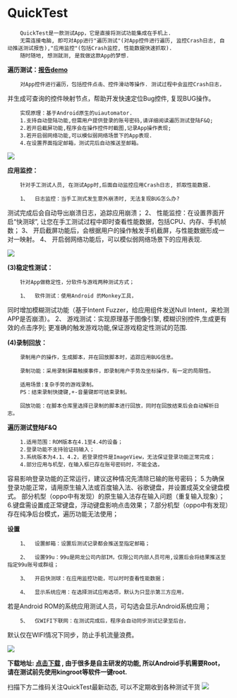 # QuickTest

		QuickTest是一款测试App，它是直接将测试功能集成在手机上.
		无需连接电脑, 即可对App进行"遍历测试"(对App控件进行遍历, 监控Crash日志, 自动推送测试报告),"应用监控"(包括Crash监控, 性能数据快速抓取). 
		随时随地, 想测就测, 是我做这款App的梦想.  


<b>遍历测试：[报告demo](http://test.99.com/QuickTest/QuickTestReport?taskid=558)</b>

		对App控件进行遍历，包括控件点击、控件滑动等操作. 测试过程中会监控Crash日志，
并生成可查询的控件映射节点，帮助开发快速定位Bug控件, 复现BUG操作。

		实现原理：基于Android原生的uiautomator. 
		1.支持自动登陆功能,但需用户提供登录的账号密码,请详细阅读遍历测试登陆F&Q; 
		2.若开启截屏功能,程序会在操作控件时截图,记录App操作表现;
		3.若开启弱网络功能,可以模似弱网络场景下的App表现.
		4.在设置界面指定邮箱，测试完后自动推送至邮箱。
		
<img src="https://github.com/FzuLiWei/QuickTest/blob/master/traversal.gif"/>

		
<b>应用监控：</b>

		针对手工测试人员, 在测试App时,后面自动监控应用Crash日志, 抓取性能数据.
		
		1、	日志监控：当手工测式发生意外崩溃时, 无法复现BUG怎么办? 
测试完成后会自动导出崩溃日志，追踪应用崩溃；
		2、	性能监控：在设置界面开启“快测球”, 
让您在手工测试过程中即时查看性能数据，包括CPU、内存、手机帧数；
		3、	开启截屏功能后，会根据用户的操作触发手机截屏，与性能数据形成一对一映射。
		4、	开启弱网络功能后，可以模似弱网络场景下的应用表现.
		
<img src="https://github.com/FzuLiWei/QuickTest/blob/master/performance.gif"/>



<b>(3)稳定性测试：</b>

		针对App做稳定性，分软件与游戏两种测试方式；
		
		1、	软件测试：使用Android 的Monkey工具，
同时增加模糊测试功能（基于Intent Fuzzer，给应用组件发送Null Intent，来检测APP是否崩溃）。
		2、	游戏测试：实现原理基于图像引擎,
模糊识别控件,生成更有效的点击序列; 更准确的触发游戏功能,保证游戏稳定性测试的范围.
		
		
<b>(4)录制回放：</b>

		录制用户的操作，生成脚本，并在回放脚本时，追踪应用BUG信息。
		
		录制功能：采用录制屏幕触摸事件，即录制用户手势及坐标操作，有一定的局限性。
		
		适用场景:复杂手势的游戏录制。
		PS：结束录制快捷键,+-音量键即可结束录制。

		回放功能：在脚本仓库里选择已录制的脚本进行回放，同时在回放结束后会自动解析日志。	
		
		
<b>遍历测试登陆F&Q</b>

		1.适用范围：ROM版本在4.1至4.4的设备；
		2.登录功能不支持验证码输入；
		3.系统版本为4.1、4.2，若登录控件是ImageView，无法保证登录功能正常完成；
		4.部分应用与机型，在输入框已存在账号密码时，不能全选，
容易影响登录功能的正常运行，建议这种情况先清除已输的账号密码；
		5.为确保登录功能正常，请用原生输入法或百度输入法、谷歌键盘，并设置成英文全键盘模式。
部分机型（oppo中有发现）的原生输入法存在输入问题（重复输入现象）；
		6.键盘需设置成正常键盘，浮动键盘影响点击效果；
		7.部分机型（oppo中有发现）存在纯净后台模式，遍历功能无法使用；
 
 
<b>设置</b>

		1、	设置邮箱：设置后测试记录都会推送至指定邮箱；
		
		2、	设置99u：99u是网龙公司内部IM，仅限公司内部人员可用,设置后会将结果推送至指定99u账号或群组；
		
		3、	开启快测球：在应用监控功能，可以时时查看性能数据；
		
		4、	显示系统应用：在选择测试应用选项，默认为只显示第三方应用，
若是Android ROM的系统应用测试人员，可勾选会显示Android系统应用；

		5、	仅WIFI下联网：在测试完成后，程序会自动同步测试记录至后台，
默认仅在WIFI情况下同步，防止手机流量浪费。

<img src="https://github.com/FzuLiWei/QuickTest/blob/master/setting.png"/>
		
<b>下载地址: [点击下载](http://test.99.com/FileDownLoad?filepath=http://test.99.com/yunftp/quicktestAPK/quicktest.apk) , 由于很多是自主研发的功能, 所以Android手机需要Root，请在测试前先使用kingroot等软件一键root.</b>
		

扫描下方二维码关注QuickTest最新动态, 可以不定期收到各种测试干货
<img src="https://github.com/FzuLiWei/QuickTest/blob/master/code.jpg"/>
		


